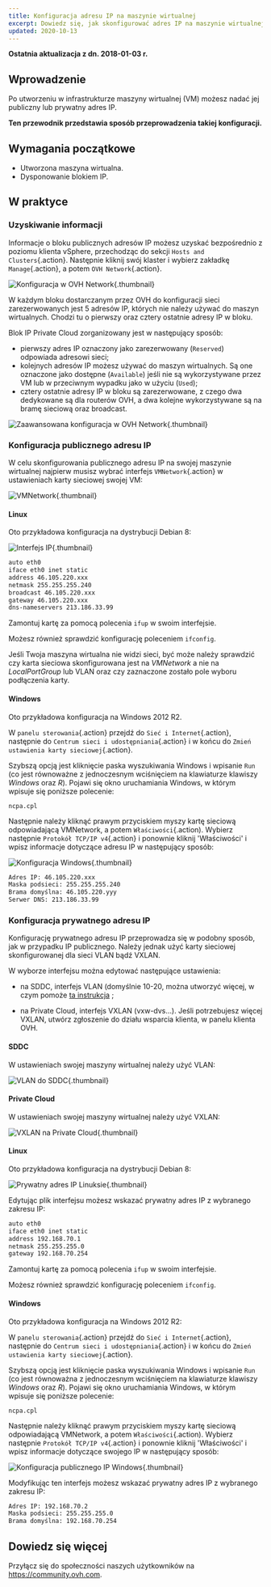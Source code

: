 ```yaml
---
title: Konfiguracja adresu IP na maszynie wirtualnej
excerpt: Dowiedz się, jak skonfigurować adres IP na maszynie wirtualnej
updated: 2020-10-13
---
```


**Ostatnia aktualizacja z dn. 2018-01-03 r.**

## Wprowadzenie

Po utworzeniu w infrastrukturze maszyny wirtualnej (VM) możesz nadać jej publiczny lub prywatny adres IP.

**Ten przewodnik przedstawia sposób przeprowadzenia takiej konfiguracji.**

## Wymagania początkowe

- Utworzona maszyna wirtualna.
- Dysponowanie blokiem IP.

## W praktyce

### Uzyskiwanie informacji

Informacje o bloku publicznych adresów IP możesz uzyskać bezpośrednio z poziomu klienta vSphere, przechodząc do sekcji `Hosts and Clusters`{.action}. Następnie kliknij swój klaster i wybierz zakładkę `Manage`{.action}, a potem `OVH Network`{.action}.

![Konfiguracja w OVH Network](images/config_ip_ovh_network.jpg){.thumbnail}

W każdym bloku dostarczanym przez OVH do konfiguracji sieci zarezerwowanych jest 5 adresów IP, których nie należy używać do maszyn wirtualnych. Chodzi tu o pierwszy oraz cztery ostatnie adresy IP w bloku.

Blok IP Private Cloud zorganizowany jest w następujący sposób:

- pierwszy adres IP oznaczony jako zarezerwowany (`Reserved`) odpowiada adresowi sieci;
- kolejnych adresów IP możesz używać do maszyn wirtualnych. Są one oznaczone jako dostępne (`Available`) jeśli nie są wykorzystywane przez VM lub w przeciwnym wypadku jako w użyciu (`Used`);
- cztery ostatnie adresy IP w bloku są zarezerwowane, z czego dwa dedykowane są dla routerów OVH, a dwa kolejne wykorzystywane są na bramę sieciową oraz broadcast.

![Zaawansowana konfiguracja w OVH Network](images/config_ip_ovh_network_advanced.jpg){.thumbnail}

### Konfiguracja publicznego adresu IP

W celu skonfigurowania publicznego adresu IP na swojej maszynie wirtualnej najpierw musisz wybrać interfejs `VMNetwork`{.action} w ustawieniach karty sieciowej swojej VM:

![VMNetwork](images/vmnetwork.PNG){.thumbnail}

#### Linux

Oto przykładowa konfiguracja na dystrybucji Debian 8:

![Interfejs IP](images/config_ip_interfaces.jpg){.thumbnail}

```sh
auto eth0
iface eth0 inet static
address 46.105.220.xxx
netmask 255.255.255.240
broadcast 46.105.220.xxx
gateway 46.105.220.xxx
dns-nameservers 213.186.33.99
```

Zamontuj kartę za pomocą polecenia `ifup` w swoim interfejsie.

Możesz również sprawdzić konfigurację poleceniem `ifconfig`.

Jeśli Twoja maszyna wirtualna nie widzi sieci, być może należy sprawdzić czy karta sieciowa skonfigurowana jest na *VMNetwork* a nie na *LocalPortGroup* lub VLAN oraz czy zaznaczone zostało pole wyboru podłączenia karty.

#### Windows

Oto przykładowa konfiguracja na Windows 2012 R2.

W `panelu sterowania`{.action} przejdź do `Sieć i Internet`{.action}, następnie do `Centrum sieci i udostępniania`{.action} i w końcu do `Zmień ustawienia karty sieciowej`{.action}.

Szybszą opcją jest kliknięcie paska wyszukiwania Windows i wpisanie `Run` (co jest równoważne z jednoczesnym wciśnięciem na klawiaturze klawiszy *Windows* oraz *R*). Pojawi się okno uruchamiania Windows, w którym wpisuje się poniższe polecenie:

```shell
ncpa.cpl
```

Następnie należy kliknąć prawym przyciskiem myszy kartę sieciową odpowiadającą VMNetwork, a potem `Właściwości`{.action). Wybierz następnie `Protokół TCP/IP v4`{.action} i ponownie kliknij 'Właściwości' i wpisz informacje dotyczące adresu IP w następujący sposób:

![Konfiguracja Windows](images/config_ip_windows.jpg){.thumbnail}

```sh
Adres IP: 46.105.220.xxx
Maska podsieci: 255.255.255.240
Brama domyślna: 46.105.220.yyy
Serwer DNS: 213.186.33.99
```

### Konfiguracja prywatnego adresu IP

Konfigurację prywatnego adresu IP przeprowadza się w podobny sposób, jak w przypadku IP publicznego. Należy jednak użyć karty sieciowej skonfigurowanej dla sieci VLAN bądź VXLAN.

W wyborze interfejsu można edytować następujące ustawienia:

- na SDDC, interfejs VLAN (domyślnie 10-20, można utworzyć więcej, w czym pomoże [ta instrukcja](/pages/cloud/private-cloud/creation_vlan) ;

- na Private Cloud, interfejs VXLAN (vxw-dvs…). Jeśli potrzebujesz więcej VXLAN, utwórz zgłoszenie do działu wsparcia klienta, w panelu klienta OVH.


#### SDDC

W ustawieniach swojej maszyny wirtualnej należy użyć VLAN:

![VLAN do SDDC](images/vlan.PNG){.thumbnail}

#### Private Cloud

W ustawieniach swojej maszyny wirtualnej należy użyć VXLAN:

![VXLAN na Private Cloud](images/vxlan.PNG){.thumbnail}

#### Linux

Oto przykładowa konfiguracja na dystrybucji Debian 8:

![Prywatny adres IP Linuksie](images/linux_private.PNG){.thumbnail}

Edytując plik interfejsu możesz wskazać prywatny adres IP z wybranego zakresu IP:

```sh
auto eth0
iface eth0 inet static
address 192.168.70.1
netmask 255.255.255.0
gateway 192.168.70.254
```

Zamontuj kartę za pomocą polecenia `ifup` w swoim interfejsie.

Możesz również sprawdzić konfigurację poleceniem `ifconfig`.

#### Windows

Oto przykładowa konfiguracja na Windows 2012 R2:

W `panelu sterowania`{.action} przejdź do `Sieć i Internet`{.action}, następnie do `Centrum sieci i udostępniania`{.action} i w końcu do `Zmień ustawienia karty sieciowej`{.action}.

Szybszą opcją jest kliknięcie paska wyszukiwania Windows i wpisanie `Run` (co jest równoważna z jednoczesnym wciśnięciem na klawiaturze klawiszy *Windows* oraz *R*). Pojawi się okno uruchamiania Windows, w którym wpisuje się poniższe polecenie:

```shell
ncpa.cpl
```

Następnie należy kliknąć prawym przyciskiem myszy kartę sieciową odpowiadającą VMNetwork, a potem `Właściwości`{.action). Wybierz następnie `Protokół TCP/IP v4`{.action} i ponownie kliknij 'Właściwości' i wpisz informacje dotyczące swojego IP w następujący sposób:

![Konfiguracja publicznego IP Windows](images/windows_private.PNG){.thumbnail}

Modyfikując ten interfejs możesz wskazać prywatny adres IP z wybranego zakresu IP:

```sh
Adres IP: 192.168.70.2
Maska podsieci: 255.255.255.0
Brama domyślna: 192.168.70.254
```

## Dowiedz się więcej

Przyłącz się do społeczności naszych użytkowników na <https://community.ovh.com>.

